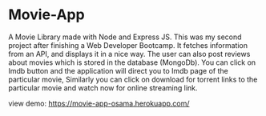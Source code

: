 # Movie-App
A Movie Library made with Node and Express JS. This was my second project after finishing a Web Developer Bootcamp. It fetches information from an API, and displays it in a nice way. The user can also post reviews about movies which is stored in the database (MongoDb). You can click on Imdb button and the application will direct you to Imdb page of the particular movie, Similarly you can click on download for torrent links to the particular movie and watch now for online streaming link.

view demo: https://movie-app-osama.herokuapp.com/
